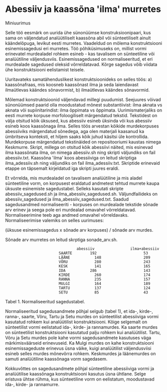 # Abessiiv ja kaassõna 'ilma' murretes
Miniuurimus

Selle töö eesmärk on uurida ühe sünonüümse konstruksioonipaari, kus sama on väljendatud analüütiliselt kaassõna abil või sünteetiliselt ainult käändelõpuga, levikut eesti murretes. Vaadeldud on mõlema konstruktsiooni esinemissagedusi eri murretes. Töö põhiküsimuseks on, millist vormi erinevatel murdealadel rohkem esineb - kas tavalisem on sünteetiline või analüütiline väljendusviis. Esinemissagedused on normaliseeritud, et eri murdealade sagedused oleksid võrreldatavad. Kõrge sagedus võib viidata ühe konstruktsiooni eelistamist teisele. 

Uuritavateks samatähenduslikest konstruktsioonideks on selles töös:
a) kaassõnafraas, mis koosneb kaassõnast ilma ja seda laiendavast ilmaütlevas käändes sõnavormist,
b) ilmaütlevas käändes sõnavormid. 

Mõlemad konstruktsioonid väljendavad millegi puudumist. Seejuures võivad sünonüümsed paarid olla moodustatud mõnest substantiivist: ilma aknata vs aknata või supiinitarindist: ilma õppimata vs õppimata. 
Uurimismaterjaliks on eesti murrete korpuse morfoloogiliselt märgendatud tekstid. Tekstidest on välja otsitud kõik üksused, kus abessiiv esineb üksinda või kus abessiiv esineb koos kaassõnaga ilma. Selles töös arvestan kõikide murdekorpuses abessiiviks märgendatud sõnedega, aga olen materjali kaasanud ka ümbritseva konteksti, et hiljem saaks kõik juhud käsitsi üle kontrollida. 
Murdekorpuse märgendatud tekstinäided on repositooriumi kaustas nimega Keskmurre. Skript, millega on otsitud kõik abessiivi näited, mis esinevad ilma kaassõnata ilma, on nimega abessiiv.sh ning skripti väljundiks on fail abessiiv.txt. Kaassõna 'ilma' koos abessiiviga on leitud skriptiga ilma_adessiiv.sh ning väljundiks on fail ilma_adessiiv.txt. Skriptide erinevaid etappe on täpsemalt kirjeldatud iga skripti juures eraldi.

Et võrrelda, mis murdealadel on tavalisem analüütiline ja mis aladel sünteetiline vorm, on korpusest eraldatud andmetest tehtud murrete kaupa üksuste esinemiste sagedustabel. Selleks kasutati skripte abessiiv_sagedused.sh ja ilma_abessiiv_sagedused.sh. Väljundfailideks on abessiiv_sagedused ja ilma_abessiiv_sagedused.txt. Saadud sagedusandmed normaliseeriti - korpuses on murdealade tekstide sõnade arv erinev ja seega pole eri murdealad omavahel võrreldatavad. Normaliseerimine teeb aga andmed omavahel võrreldavaks. Normaliseerimise valemiks on selles uurimuses:

(üksuse esinemissagedus x sõnade arv korpuses) / sõnade arv murdes. 

Sõnade arv murretes on leitud skrptiga sonade_arv.sh.

              						abessiiv      			ilma+abessiiv
							SAARTE	      192	                  53
							LÄÄNE	        148	                  209
							VÕRU	        280	                  243
							KESK	        141	                  165
							IDA	          286	                  143
							KIRDE	        260	                  174
							RANNA	        235	                  157
							MULGI	        164	                  189
							TARTU	        137	                  124
							SETU	        85	                  43

Tabel 1. Normaliseeritud sagedustabel.

Normaliseeritud sagedusandmete põhjal selgub (tabel 1), et ida-, kirde-, ranna-, saarte, Võru, Tartu ja Setu murdes on sünteetilist abessiiviga vormi kasutatud rohkem kui analüütilist konstruktsiooni. Kõige selgemalt on sünteetilist vormi eelistatud ida-, kirde- ja rannamurdes. Ka saarte murdes on sünteetilist konstruktsiooni kasutatud palju rohkem kui analüütilist. Tartu, Võru ja Setu murdes pole kahe vormi sagedusandmete kasutuses väga märkimisväärseid erinevuseid. Ka Mulgi murdes on kahe konstruktsiooni esinemissageduste erinevus üsna väike, kuigi analüütilist väljendusviisi esineb selles murdes mõnevõrra rohkem. Keskmurdes ja läänemurdes on samuti analüütiline kaassõnaga vorm sagedasem.

Kokkuvõttes on sagedusandmete põhjal sünteetiline abessiiviga vormi ja analüütilise kaassõnaga konstruktsiooni kasutus üsna ühtlane. Selge eristuva ühtse rühma, kus sünteetiline vorm on eelistatum, moodustavad ida-, kirde- ja rannamurre.

